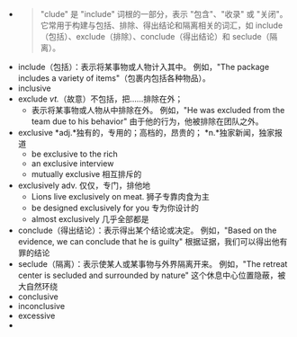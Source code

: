 - >"clude" 是 "include" 词根的一部分，表示 "包含"、"收录" 或 "关闭"。它常用于构建与包括、排除、得出结论和隔离相关的词汇，如 include（包括）、exclude（排除）、conclude（得出结论）和 seclude（隔离）。
- include（包括）：表示将某事物或人物计入其中。
  例如，"The package includes a variety of items"（包裹内包括各种物品）。
- inclusive
- exclude *vt.*（故意）不包括，把……排除在外；
	- 表示将某事物或人物从中排除在外。
	  例如，"He was excluded from the team due to his behavior"
	  由于他的行为，他被排除在团队之外。
- exclusive *adj.*独有的，专用的；高档的，昂贵的； *n.*独家新闻，独家报道
	- be exclusive to the rich
	- an exclusive interview
	- mutually exclusive 相互排斥的
- exclusively adv. 仅仅，专门，排他地
	- Lions live exclusively on meat. 狮子专靠肉食为主
	- be designed exclusively for you 专为你设计的
	- almost exclusively 几乎全部都是
- conclude（得出结论）：表示得出某个结论或决定。
  例如，"Based on the evidence, we can conclude that he is guilty"
  根据证据，我们可以得出他有罪的结论
- seclude（隔离）：表示使某人或某事物与外界隔离开来。
  例如，"The retreat center is secluded and surrounded by nature"
  这个休息中心位置隐蔽，被大自然环绕
- conclusive
- inconclusive
- excessive
-